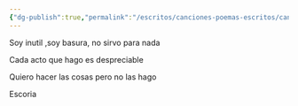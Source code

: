 ```yaml
---
{"dg-publish":true,"permalink":"/escritos/canciones-poemas-escritos/canciones-poemas-escritos/basura/"}
---
```


Soy inutil ,soy basura, no sirvo para nada

Cada acto que hago es despreciable

Quiero hacer las cosas pero no las hago

Escoria